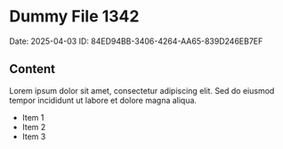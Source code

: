 # Dummy File 1342

Date: 2025-04-03
ID: 84ED94BB-3406-4264-AA65-839D246EB7EF

## Content

Lorem ipsum dolor sit amet, consectetur adipiscing elit.
Sed do eiusmod tempor incididunt ut labore et dolore magna aliqua.

* Item 1
* Item 2
* Item 3

